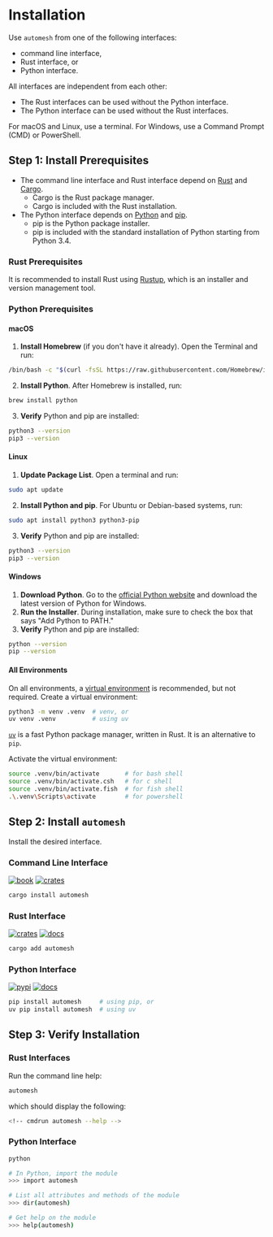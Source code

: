 # Installation

Use `automesh` from one of the following interfaces:

* command line interface,
* Rust interface, or
* Python interface.

All interfaces are independent from each other:

* The Rust interfaces can be used without the Python interface.
* The Python interface can be used without the Rust interfaces.

For macOS and Linux, use a terminal.  For Windows, use a Command Prompt (CMD) or PowerShell.

## Step 1: Install Prerequisites

* The command line interface and Rust interface depend on [Rust](https://www.rust-lang.org/) and [Cargo](https://doc.rust-lang.org/cargo/).
  * Cargo is the Rust package manager.
  * Cargo is included with the Rust installation.
* The Python interface depends on [Python](https://www.python.org/) and [pip](https://pypi.org/project/pip/).
  * pip is the Python package installer.
  * pip is included with the standard installation of Python starting from Python 3.4.

### Rust Prerequisites

It is recommended to install Rust using [Rustup](https://rust-lang.org/learn/get-started/), which is an installer and version management tool.

### Python Prerequisites

#### macOS

1. **Install Homebrew** (if you don't have it already).  Open the Terminal and run:

```sh
/bin/bash -c "$(curl -fsSL https://raw.githubusercontent.com/Homebrew/install/HEAD/install.sh)"
```

2. **Install Python**.  After Homebrew is installed, run:

```sh
brew install python
```

3. **Verify** Python and pip are installed:

```sh
python3 --version
pip3 --version
```

#### Linux

1. **Update Package List**.  Open a terminal and run:

```sh
sudo apt update
```

2. **Install Python and pip**.  For Ubuntu or Debian-based systems, run:

```sh
sudo apt install python3 python3-pip
```

3. **Verify** Python and pip are installed:

```sh
python3 --version
pip3 --version
```

#### Windows

1. **Download Python**.  Go to the [official Python website](https://www.python.org/downloads/) and download the latest version of Python for Windows.
2. **Run the Installer**. During installation, make sure to check the box that says "Add Python to PATH."
3. **Verify** Python and pip are installed:

```sh
python --version
pip --version
```

#### All Environments

On all environments, a [virtual environment](https://docs.python.org/3/tutorial/venv.html) is recommended, but not required.  Create a virtual environment:

```sh
python3 -m venv .venv  # venv, or
uv venv .venv          # using uv
```

[`uv`](https://docs.astral.sh/uv/) is a fast Python package manager, written in Rust.  It is an alternative to `pip`.

Activate the virtual environment:

```sh
source .venv/bin/activate       # for bash shell
source .venv/bin/activate.csh   # for c shell
source .venv/bin/activate.fish  # for fish shell
.\.venv\Scripts\activate        # for powershell
```

## Step 2: Install `automesh`

Install the desired interface.

### Command Line Interface

[![book](https://img.shields.io/badge/automesh-Book-blue?logo=mdbook&logoColor=000000)](https://autotwin.github.io/automesh/cli)
[![crates](https://img.shields.io/crates/v/automesh?logo=rust&logoColor=000000&label=Crates&color=32592f)](https://crates.io/crates/automesh)

```sh
cargo install automesh
```

### Rust Interface

[![crates](https://img.shields.io/crates/v/automesh?logo=rust&logoColor=000000&label=Crates&color=32592f)](https://crates.io/crates/automesh)
[![docs](https://img.shields.io/badge/Docs-API-e57300?logo=docsdotrs&logoColor=000000)](https://docs.rs/automesh)

```sh
cargo add automesh
```

### Python Interface

[![pypi](https://img.shields.io/pypi/v/automesh?logo=pypi&logoColor=FBE072&label=PyPI&color=4B8BBE)](https://pypi.org/project/automesh)
[![docs](https://img.shields.io/badge/Docs-API-8CA1AF?logo=readthedocs)](https://automesh.readthedocs.io)

```sh
pip install automesh     # using pip, or
uv pip install automesh  # using uv
```

## Step 3: Verify Installation

### Rust Interfaces

Run the command line help:

```sh
automesh
```

which should display the following:

```sh
<!-- cmdrun automesh --help -->
```

### Python Interface

```sh
python

# In Python, import the module
>>> import automesh

# List all attributes and methods of the module
>>> dir(automesh)

# Get help on the module
>>> help(automesh)
```
